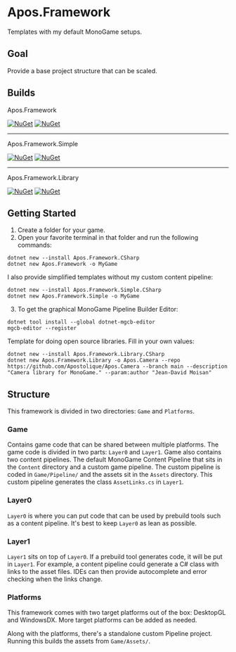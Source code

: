 # Apos.Framework

Templates with my default MonoGame setups.

## Goal

Provide a base project structure that can be scaled.

## Builds

Apos.Framework

[![NuGet](https://img.shields.io/nuget/v/Apos.Framework.CSharp.svg)](https://www.nuget.org/packages/Apos.Framework.CSharp/) [![NuGet](https://img.shields.io/nuget/dt/Apos.Framework.CSharp.svg)](https://www.nuget.org/packages/Apos.Framework.CSharp/)

---

Apos.Framework.Simple

[![NuGet](https://img.shields.io/nuget/v/Apos.Framework.Simple.CSharp.svg)](https://www.nuget.org/packages/Apos.Framework.Simple.CSharp/) [![NuGet](https://img.shields.io/nuget/dt/Apos.Framework.Simple.CSharp.svg)](https://www.nuget.org/packages/Apos.Framework.Simple.CSharp/)

---

Apos.Framework.Library

[![NuGet](https://img.shields.io/nuget/v/Apos.Framework.Library.CSharp.svg)](https://www.nuget.org/packages/Apos.Framework.Library.CSharp/) [![NuGet](https://img.shields.io/nuget/dt/Apos.Framework.Library.CSharp.svg)](https://www.nuget.org/packages/Apos.Framework.Library.CSharp/)

## Getting Started

1. Create a folder for your game.
2. Open your favorite terminal in that folder and run the following commands:
```
dotnet new --install Apos.Framework.CSharp
dotnet new Apos.Framework -o MyGame
```
I also provide simplified templates without my custom content pipeline:
```
dotnet new --install Apos.Framework.Simple.CSharp
dotnet new Apos.Framework.Simple -o MyGame
```
3. To get the graphical MonoGame Pipeline Builder Editor:
```
dotnet tool install --global dotnet-mgcb-editor
mgcb-editor --register
```

Template for doing open source libraries. Fill in your own values:

```
dotnet new --install Apos.Framework.Library.CSharp
dotnet new Apos.Framework.Library -o Apos.Camera --repo https://github.com/Apostolique/Apos.Camera --branch main --description "Camera library for MonoGame." --param:author "Jean-David Moisan"
```

## Structure

This framework is divided in two directories: `Game` and `Platforms`.

### Game

Contains game code that can be shared between multiple platforms. The game code is divided in two parts: `Layer0` and `Layer1`. Game also contains two content pipelines. The default MonoGame Content Pipeline that sits in the `Content` directory and a custom game pipeline. The custom pipeline is coded in `Game/Pipeline/` and the assets sit in the `Assets` directory. This custom pipeline generates the class `AssetLinks.cs` in `Layer1`.

### Layer0

`Layer0` is where you can put code that can be used by prebuild tools such as a content pipeline. It's best to keep `Layer0` as lean as possible.

### Layer1

`Layer1` sits on top of `Layer0`. If a prebuild tool generates code, it will be put in `Layer1`. For example, a content pipeline could generate a C# class with links to the asset files. IDEs can then provide autocomplete and error checking when the links change.

### Platforms

This framework comes with two target platforms out of the box: DesktopGL and WindowsDX. More target platforms can be added as needed.

Along with the platforms, there's a standalone custom Pipeline project. Running this builds the assets from `Game/Assets/`.
